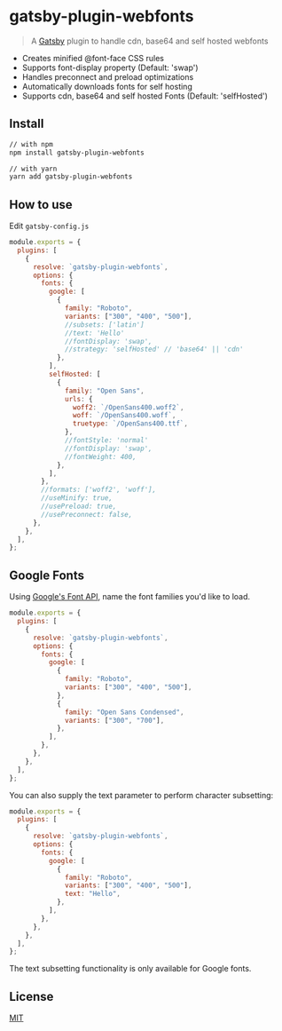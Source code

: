 # gatsby-plugin-webfonts

> A [Gatsby](https://github.com/gatsbyjs/gatsby) plugin to handle cdn, base64 and self hosted webfonts

- Creates minified @font-face CSS rules
- Supports font-display property (Default: 'swap')
- Handles preconnect and preload optimizations
- Automatically downloads fonts for self hosting
- Supports cdn, base64 and self hosted Fonts (Default: 'selfHosted')

## Install

```sh
// with npm
npm install gatsby-plugin-webfonts

// with yarn
yarn add gatsby-plugin-webfonts
```

## How to use

Edit `gatsby-config.js`

```javascript
module.exports = {
  plugins: [
    {
      resolve: `gatsby-plugin-webfonts`,
      options: {
        fonts: {
          google: [
            {
              family: "Roboto",
              variants: ["300", "400", "500"],
              //subsets: ['latin']
              //text: 'Hello'
              //fontDisplay: 'swap',
              //strategy: 'selfHosted' // 'base64' || 'cdn'
            },
          ],
          selfHosted: [
            {
              family: "Open Sans",
              urls: {
                woff2: `/OpenSans400.woff2`,
                woff: `/OpenSans400.woff`,
                truetype: `/OpenSans400.ttf`,
              },
              //fontStyle: 'normal'
              //fontDisplay: 'swap',
              //fontWeight: 400,
            },
          ],
        },
        //formats: ['woff2', 'woff'],
        //useMinify: true,
        //usePreload: true,
        //usePreconnect: false,
      },
    },
  ],
};
```

## Google Fonts

Using [Google's Font API](https://code.google.com/apis/webfonts/docs/getting_started.html), name the font families you'd like to load.

```javascript
module.exports = {
  plugins: [
    {
      resolve: `gatsby-plugin-webfonts`,
      options: {
        fonts: {
          google: [
            {
              family: "Roboto",
              variants: ["300", "400", "500"],
            },
            {
              family: "Open Sans Condensed",
              variants: ["300", "700"],
            },
          ],
        },
      },
    },
  ],
};
```

You can also supply the text parameter to perform character subsetting:

```javascript
module.exports = {
  plugins: [
    {
      resolve: `gatsby-plugin-webfonts`,
      options: {
        fonts: {
          google: [
            {
              family: "Roboto",
              variants: ["300", "400", "500"],
              text: "Hello",
            },
          ],
        },
      },
    },
  ],
};
```

The text subsetting functionality is only available for Google fonts.

## License

[MIT](LICENSE)
